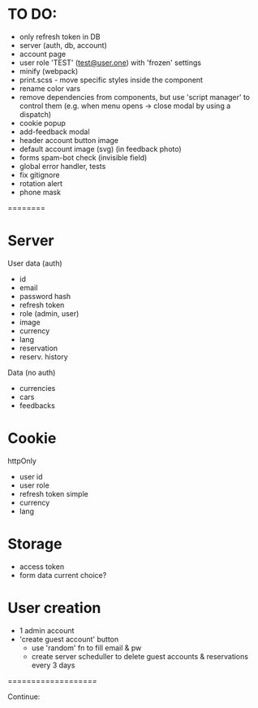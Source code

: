 # TO DO:
- only refresh token in DB
- server (auth, db, account)
- account page
- user role 'TEST' (test@user.one) with 'frozen' settings
- minify (webpack)
- print.scss - move specific styles inside the component
- rename color vars
- remove dependencies from components, but use 'script manager' to control them (e.g. when menu opens -> close modal by using a dispatch)
- cookie popup
- add-feedback modal
- header account button image
- default account image (svg) (in feedback photo)
- forms spam-bot check (invisible field)
- global error handler, tests
- fix gitignore
- rotation alert
- phone mask

========

# Server
User data (auth)
- id
- email
- password hash
- refresh token
- role (admin, user)
- image
- currency
- lang
- reservation
- reserv. history

Data (no auth)
- currencies
- cars
- feedbacks

# Cookie
httpOnly
- user id
- user role
- refresh token
simple
- currency
- lang

# Storage
- access token
- form data current choice?

# User creation
- 1 admin account
- 'create guest account' button
	- use 'random' fn to fill email & pw
	- create server scheduller to delete guest accounts & reservations every 3 days


===================

Continue:
